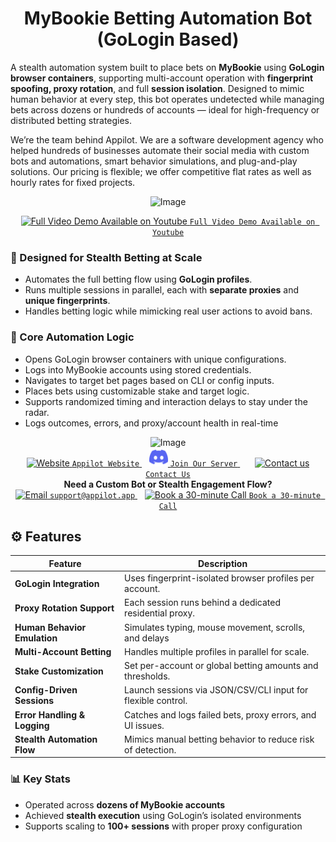 <h1 align="center">MyBookie Betting Automation Bot (GoLogin Based)</h1>

A stealth automation system built to place bets on **MyBookie** using **GoLogin browser containers**, supporting multi-account operation with **fingerprint spoofing, proxy rotation**, and full **session isolation**. Designed to mimic human behavior at every step, this bot operates undetected while managing bets across dozens or hundreds of accounts — ideal for high-frequency or distributed betting strategies.

We’re the team behind Appilot. We are a software development agency who helped hundreds of businesses automate their social media with custom bots and automations, smart behavior simulations, and plug-and-play solutions. Our pricing is flexible; we offer competitive flat rates as well as hourly rates for fixed projects.

<p align="center">
  <img
    src="https://github.com/user-attachments/assets/745254ee-7541-4adb-84a9-2ede7c578fe6"
    alt="Image"
    width="450px"
  />
</p>

<div align="center">
  <a href="https://youtu.be/Tp585ZXz0j0?feature=shared">
  <img
    alt="Full Video Demo Available on Youtube"
    width="25px"
    src="https://github.com/user-attachments/assets/c685ef52-2bdd-464c-bd60-cc6e34e8e867"
  />
  <code>Full Video Demo Available on Youtube</code>
</a>
</div>


### 🧠 Designed for Stealth Betting at Scale
- Automates the full betting flow using **GoLogin profiles**.
- Runs multiple sessions in parallel, each with **separate proxies** and **unique fingerprints**.
- Handles betting logic while mimicking real user actions to avoid bans.


### 🔁 Core Automation Logic
- Opens GoLogin browser containers with unique configurations.
- Logs into MyBookie accounts using stored credentials.
- Navigates to target bet pages based on CLI or config inputs.
- Places bets using customizable stake and target logic.
- Supports randomized timing and interaction delays to stay under the radar.
- Logs outcomes, errors, and proxy/account health in real-time

<div align="center">
  <img
    src="https://github.com/user-attachments/assets/078e6506-7061-4619-8fbc-c835ab16818c"
    alt="Image"
    width="600px"
  />
</div>

<div align="center">
  <a href="https://appilot.app/">
    <img
      alt="Website"
      width="25px"
      src="https://github.com/user-attachments/assets/8e5f3af3-b098-4c1d-980d-df9aebc680d0"
    />
    <code>Appilot Website</code>
  </a>
  &nbsp;&nbsp;
  <a href="https://discord.gg/3CZ5muJdF2">
    <img
      alt="Join Our Server"
      width="30px"
      src="https://github.com/Zeeshanahmad4/RealEstateMate-WhatsApp-Group-Management-Bot/blob/main/discord-icon-svgrepo-com.svg"
    />
    <code>Join Our Server</code>
  </a>
  &nbsp;&nbsp;
  </a>
  &nbsp;&nbsp;
  <a href="https://t.me/devpilot1">
    <img
      alt="Contact us"
      width="30px"
      src="https://edent.github.io/SuperTinyIcons/images/svg/telegram.svg"
    />
    <code>Contact Us</code>
  </a>
</div>

<div align="center">
<strong> Need a Custom Bot or Stealth Engagement Flow?</strong>

<div align="center">
  <a href="mailto:support@appilot.app">
  <img
    alt="Email"
    width="30px"
    src="https://github.com/user-attachments/assets/91c8d428-32b7-4be0-91fa-2e42c902b5b8"
  />
  <code>support@appilot.app</code>
</a>
  &nbsp;&nbsp;
  <a href="https://cal.com/app-pilot-m8i8oo/30min">
  <img
    alt="Book a 30-minute Call"
    width="30px"
    src="https://github.com/user-attachments/assets/cd3e5c7b-3e4e-4bb3-b242-bcc20ee78f13"
  />
  <code>Book a 30-minute Call</code>
</a>
<span>

<div align="left">


## ⚙️ Features

| Feature                        | Description                                                                                                   |
| ------------------------------ | ------------------------------------------------------------------------------------------------------------- |
| **GoLogin Integration**  | Uses fingerprint-isolated browser profiles per account.                                                                      |
| **Proxy Rotation Support**| Each session runs behind a dedicated residential proxy.                                                             |
| **Human Behavior Emulation**   | Simulates typing, mouse movement, scrolls, and delays                                               |
| **Multi-Account Betting**         | Handles multiple profiles in parallel for scale.                                                |
| **Stake Customization**| Set per-account or global betting amounts and thresholds.                                             |
| **Config-Driven Sessions**          | Launch sessions via JSON/CSV/CLI input for flexible control.                                                          |
| **Error Handling & Logging**   | Catches and logs failed bets, proxy errors, and UI issues.                                        |
| **Stealth Automation Flow**   | Mimics manual betting behavior to reduce risk of detection.                               |


### 📊 Key Stats

- Operated across **dozens of MyBookie accounts**
- Achieved **stealth execution** using GoLogin’s isolated environments
- Supports scaling to **100+ sessions** with proper proxy configuration

